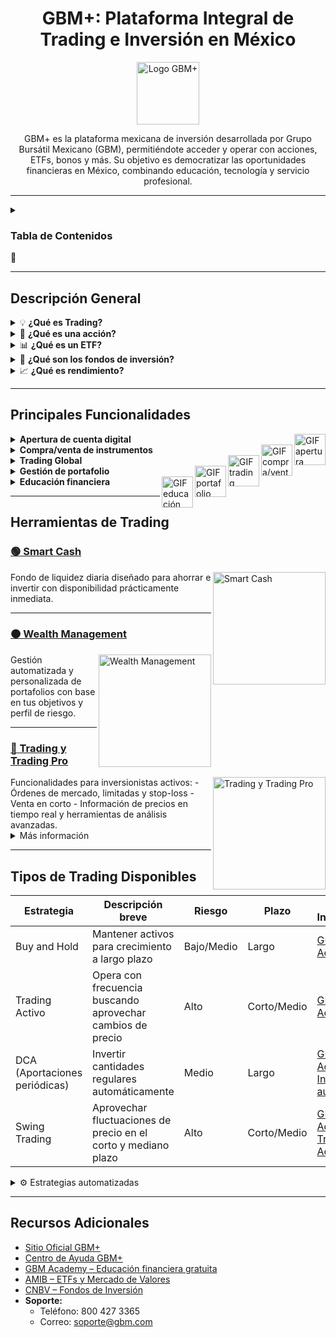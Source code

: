 <div align="center">

<h1>GBM+: Plataforma Integral de Trading e Inversión en México</h1>
<a href="https://gbm.com/" target="_blank" rel="noopener noreferrer">
  <img src="https://s3-symbol-logo.tradingview.com/corporativo-gbm-sab-de-cv--600.png" alt="Logo GBM+" width="100"/>
</a>

GBM+ es la plataforma mexicana de inversión desarrollada por Grupo Bursátil Mexicano (GBM), permitiéndote acceder y operar con acciones, ETFs, bonos y más. Su objetivo es democratizar las oportunidades financieras en México, combinando educación, tecnología y servicio profesional.

</div>

---

<details>
<summary><h3>Tabla de Contenidos</h3> 📑 </summary>

- [Descripción General](#descripción-general)
- [Principales Funcionalidades](#principales-funcionalidades)
- [Herramientas de Trading](#herramientas-de-trading)
- [Tipos de Trading Disponibles](#tipos-de-trading-disponibles)
- [Recursos Adicionales](#recursos-adicionales)

</details>

---

## Descripción General

<details>
<summary>💡 <b>¿Qué es Trading?</b></summary>
El <b>trading</b> es la compraventa activa de instrumentos financieros como acciones y bonos, con el objetivo de aprovechar las fluctuaciones del mercado para obtener ganancias.

**Más información:**  
- [¿Qué es Trading? — BBVA](https://www.bbva.com/es/salud-financiera/que-es-trading-que-hace-falta-para-operar/)
- [¿Qué es el Trading? — GBM Academy](https://gbm.com/media/the-academy/trading-que-es-y-como-funciona/)
</details>

<details>
<summary>🏢 <b>¿Qué es una acción?</b></summary>
Las <b>acciones</b> representan una fracción de la propiedad de una empresa. Al adquirirlas, tienes derecho a participar en los beneficios y, en algunos casos, en la toma de decisiones.

**Más información:**  
- [Conceptos Básicos — Bolsa Mexicana de Valores](https://www.bbva.com/es/salud-financiera/que-es-la-bolsa-de-valores-una-explicacion-simple/)
- [¿Qué son las acciones? — GBM Academy](https://gbm.com/media/the-academy/como-invertir-en-la-bolsa-de-valores/)
</details>

<details>
<summary>📊 <b>¿Qué es un ETF?</b></summary>
Un <b>ETF</b> (Fondo Cotizado en Bolsa) es un fondo de inversión que se comercializa como una acción y replica el comportamiento de un índice o sector.

**Más información:**  
- [¿Qué son los ETFs? — Principal](https://principal.com.mx/blog/inversiones/que-es-y-como-invertir-en-un-etf)
- [ETF Master Guide — GBM Academy](https://gbm.com/media/the-academy/etfs-master-guide-la-guia-del-inversionista-inteligente/)
</details>

<details>
<summary>💼 <b>¿Qué son los fondos de inversión?</b></summary>
Los <b>fondos de inversión</b> reúnen el dinero de varios inversionistas, permitiendo acceder a portafolios diversificados administrados por expertos.

**Más información:**  
- [Fondos de Inversión — CNBV](https://www.gob.mx/cnbv/articulos/fondos-de-inversion)
- [Fondos de Inversión — GBM Academy](https://gbm.com/media/the-academy/fondos-de-inversion-tu-dinero-crece-con-proposito/)
</details>

<details>
<summary>📈 <b>¿Qué es rendimiento?</b></summary>
El <b>rendimiento</b> es la ganancia o pérdida generada por una inversión durante un periodo. Normalmente se expresa como porcentaje en relación al capital inicial.

**Más información:**  
- [¿Qué es el rendimiento de una inversión? — GBM Academy](https://gbm.com/media/the-academy/rentabilidad-en-inversiones/)
</details>

---
## Principales Funcionalidades

<details>
  <summary>
    <b>Apertura de cuenta digital</b>
    <img src="https://media1.giphy.com/media/v1.Y2lkPTc5MGI3NjExY3NzdW5mamNocGNiamxkdTRydGplNmF3YjU3aHJ2Z2Yxa3JpcDVtNiZlcD12MV9pbnRlcm5hbF9naWZfYnlfaWQmY3Q9Zw/12FBrUdUj7ZkuzyI8G/giphy.gif" alt="GIF apertura" width="50" align="right" />
  </summary>
  
1. **Registro inicial:** Ingresa a la [página oficial de GBM+](https://gbm.com/plus) y haz clic en "Abrir una cuenta". Proporciona tu correo electrónico y crea una contraseña segura.
2. **Verificación de correo:** Revisa tu bandeja de entrada y confirma tu correo electrónico mediante el enlace enviado por GBM+.
3. **Datos personales:** Completa tu información personal, incluyendo:  
   - Nombre completo  
   - Fecha de nacimiento  
   - CURP  
   - RFC con homoclave  
   - Domicilio completo  
   - Número de teléfono móvil
4. **Verificación de identidad:** Sube una fotografía de tu identificación oficial vigente (INE, IFE o pasaporte) y una selfie para validar tu identidad.
5. **Información adicional:** Proporciona detalles sobre tu nacionalidad, actividad económica y otros datos requeridos.
6. **Firma de contrato:** Revisa y firma digitalmente el contrato proporcionado por GBM+.
7. **Depósito inicial:** Realiza un depósito mínimo de $100 MXN para activar tu cuenta y comenzar a invertir.

Ten en cuenta que estos pasos pueden variar. Para información actualizada, consulta la [página oficial de GBM+](https://gbm.com/plus).

</details>

<details>
  <summary>
    <b>Compra/venta de instrumentos</b>
    <img src="https://media1.giphy.com/media/v1.Y2lkPTc5MGI3NjExMjVwb3hwNHJkN3lscTE4ZTkzYml2Zzg5bTRja2MwenJzOG9qbjVuMCZlcD12MV9pbnRlcm5hbF9naWZfYnlfaWQmY3Q9cw/f4D12whPWcf0vZ6TxS/giphy.gif" alt="GIF compra/venta" width="50" align="right" />
  </summary>
Acciones, ETFs, bonos y más, tanto en México como en el extranjero.  
Puedes operar en tiempo real y seleccionar entre orden de mercado, limitada, o stop.  
Consulta costos y horarios según el instrumento financiero.
</details>

<details>
  <summary>
    <b>Trading Global</b>
    <img src="https://media2.giphy.com/media/v1.Y2lkPTc5MGI3NjExYnhseDc1Zzh2aWc1NzJ5ZWp2aHc4ZG9oY2U1MXo0MXk1enFlaG52cyZlcD12MV9pbnRlcm5hbF9naWZfYnlfaWQmY3Q9cw/OuoDww27HP6hzS7m1Q/giphy.gif" alt="GIF trading global" width="50" align="right" />
  </summary>
Opera fracciones de acciones estadounidenses desde $20 MXN a través del mercado internacional disponible en GBM+.  
Amplía tus opciones de inversión operando en sectores y empresas globales sin requerir montos elevados.  
Verifica disponibilidad y horarios del Sistema Internacional de Cotizaciones (SIC).
</details>

<details>
  <summary>
    <b>Gestión de portafolio</b>
    <img src="https://media2.giphy.com/media/v1.Y2lkPTc5MGI3NjExaWZyejhub2h3ODJ0dmxzNjIzZjdldDVkazF0ZTVobXBhMWZpdzY4YiZlcD12MV9pbnRlcm5hbF9naWZfYnlfaWQmY3Q9cw/S8TzUKzRPjepzJx37U/giphy.gif" alt="GIF portafolio" width="50" align="right" />
  </summary>
Consulta el rendimiento y composición de tus inversiones en un dashboard personalizado e intuitivo, visualizando históricos, rendimiento por activo y comparativos.  
Tus decisiones se respaldan en reportes gráficos y alertas automáticas para optimizar tu estrategia financiera.
</details>

<details>
  <summary>
    <b>Educación financiera</b>
    <img src="https://media1.giphy.com/media/v1.Y2lkPTc5MGI3NjExNmE4YndtejB4ZTdjZmhxdThrNzQzdmliYnhrc3R5enZkdGtsOXpneSZlcD12MV9pbnRlcm5hbF9naWZfYnlfaWQmY3Q9cw/InU43eRXuLczSZeTbP/giphy.gif" alt="GIF educación financiera" width="50" align="right" />
  </summary>
Accede a webinars, cursos, tutoriales en video y artículos de GBM Academy, desde conceptos básicos hasta estrategias avanzadas, para que inviertas de manera informada y segura desde tu primera operación.
</details>

---

## Herramientas de Trading

### [🟢 Smart Cash](https://gbm.com/smart-cash/)
<img src="https://encrypted-tbn0.gstatic.com/images?q=tbn:ANd9GcSReL_DVbDoCWZo9ck-ZMFa9aLMO_mLFfbQrA&s" alt="Smart Cash" width="180" align="right"/>
Fondo de liquidez diaria diseñado para ahorrar e invertir con disponibilidad prácticamente inmediata.

---

### [🟠 Wealth Management](https://gbm.com/advisory/)
<img src="https://encrypted-tbn0.gstatic.com/images?q=tbn:ANd9GcRWb_gu6Aec08wvOxDvhLzXKgCWK5yorgtXGA&s](https://scontent-sjc3-1.xx.fbcdn.net/v/t1.6435-9/118627187_168370798202434_2813658567747869453_n.jpg?_nc_cat=100&ccb=1-7&_nc_sid=3a1ebe&_nc_ohc=JjaqAdKCjGkQ7kNvwH92ZaM&_nc_oc=AdknN51WrZaOVosqOZIdLSpM-jdMj0-z_ucLV1lgTOLU4sl0dBiDOrMHm7Yd6n6TRpM&_nc_zt=23&_nc_ht=scontent-sjc3-1.xx&_nc_gid=wTaK43q_X-8VhMDBQuGKhQ&oh=00_AfV4eaTA82Rhr7CQ8cswVltD_NarHVTWugTxMEbiE4hj4A&oe=68D0359C" alt="Wealth Management" width="180" align="right"/>
Gestión automatizada y personalizada de portafolios con base en tus objetivos y perfil de riesgo.

---

### [🔵 Trading y Trading Pro](http://gbm.com/trading/)
<img src="https://gbm.com/wp-content/uploads/2025/01/Group-2859251-1.png" alt="Trading y Trading Pro" width="180" align="right"/>
Funcionalidades para inversionistas activos:  
- Órdenes de mercado, limitadas y stop-loss  
- Venta en corto  
- Información de precios en tiempo real y herramientas de análisis avanzadas.

<details>
  <summary>Más información</summary>
  🔗 [GBM+ Trading pro](https://gbm.com/trading/)  
  🔗 [GBM Academy: Trading Activo]([https://academy.gbm.com/trading-activo/](https://gbm.com/media/the-academy/trading-global-que-es-y-como-empezar/))  
</details> 

---

## Tipos de Trading Disponibles

| Estrategia                | Descripción breve | Riesgo   | Plazo   | Más Información |
|---------------------------|-------------------|----------|---------|-----------------|
| Buy and Hold              | Mantener activos para crecimiento a largo plazo   | Bajo/Medio | Largo  | [GBM Academy](https://academy.gbm.com/estrategias-de-inversion/)
| Trading Activo            | Opera con frecuencia buscando aprovechar cambios de precio   | Alto      | Corto/Medio | [GBM Academy](https://academy.gbm.com/trading-activo/)
| DCA (Aportaciones periódicas)     | Invertir cantidades regulares automáticamente  | Medio     | Largo  | [GBM Academy: Inversión automática](https://academy.gbm.com/invertir-en-automatico/)
| Swing Trading             | Aprovechar fluctuaciones de precio en el corto y mediano plazo | Alto | Corto/Medio | [GBM Academy: Trading Activo](https://academy.gbm.com/trading-activo/)

<details>
<summary>⚙️ Estrategias automatizadas</summary>
En GBM+, puedes programar aportaciones recurrentes para invertir y diversificar automáticamente tu portafolio incluso mientras duermes.<br>
🔗 [GBM Academy: Estrategias Automatizadas](https://academy.gbm.com/estrategias-de-inversion/)
</details>

---

## Recursos Adicionales

- [Sitio Oficial GBM+](https://gbm.com/plus)  
- [Centro de Ayuda GBM+](https://gbm.com/plus/ayuda)
- [GBM Academy – Educación financiera gratuita](https://academy.gbm.com/)  
- [AMIB – ETFs y Mercado de Valores](https://www.amib.com.mx/index.php/boletines/498-que-son-los-etf)  
- [CNBV – Fondos de Inversión](https://www.gob.mx/cnbv/articulos/fondos-de-inversion)  
- **Soporte:**  
    - Teléfono: 800 427 3365  
    - Correo: soporte@gbm.com  


